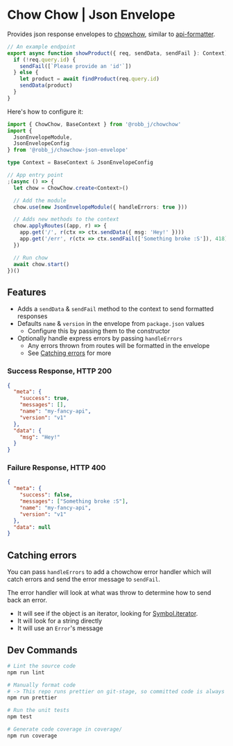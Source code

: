 # Chow Chow | Json Envelope

Provides json response envelopes to [chowchow](https://github.com/robb-j/chowchow),
similar to [api-formatter](https://npmjs.org/package/api-formatter).

```ts
// An example endpoint
export async function showProduct({ req, sendData, sendFail }: Context) {
  if (!req.query.id) {
    sendFail([`Please provide an 'id'`])
  } else {
    let product = await findProduct(req.query.id)
    sendData(product)
  }
}
```

Here's how to configure it:

```ts
import { ChowChow, BaseContext } from '@robb_j/chowchow'
import {
  JsonEnvelopeModule,
  JsonEnvelopeConfig
} from '@robb_j/chowchow-json-envelope'

type Context = BaseContext & JsonEnvelopeConfig

// App entry point
;(async () => {
  let chow = ChowChow.create<Context>()

  // Add the module
  chow.use(new JsonEnvelopeModule({ handleErrors: true }))

  // Adds new methods to the context
  chow.applyRoutes((app, r) => {
    app.get('/', r(ctx => ctx.sendData({ msg: 'Hey!' })))
    app.get('/err', r(ctx => ctx.sendFail(['Something broke :S']), 418))
  })

  // Run chow
  await chow.start()
})()
```

## Features

- Adds a `sendData` & `sendFail` method to the context to send formatted responses
- Defaults `name` & `version` in the envelope from `package.json` values
  - Configure this by passing them to the constructor
- Optionally handle express errors by passing `handleErrors`
  - Any errors thrown from routes will be formatted in the envelope
  - See [Catching errors](#catching-errors) for more

### Success Response, HTTP 200

```json
{
  "meta": {
    "success": true,
    "messages": [],
    "name": "my-fancy-api",
    "version": "v1"
  },
  "data": {
    "msg": "Hey!"
  }
}
```

### Failure Response, HTTP 400

```json
{
  "meta": {
    "success": false,
    "messages": ["Something broke :S"],
    "name": "my-fancy-api",
    "version": "v1"
  },
  "data": null
}
```

## Catching errors

You can pass `handleErrors` to add a chowchow error handler which will catch errors
and send the error message to `sendFail`.

The error handler will look at what was throw to determine how to send back an error.

- It will see if the object is an iterator, looking for [Symbol.iterator](https://developer.mozilla.org/en-US/docs/Web/JavaScript/Reference/Global_Objects/Symbol/iterator).
- It will look for a string directly
- It will use an `Error`'s message

## Dev Commands

```bash
# Lint the source code
npm run lint

# Manually format code
# -> This repo runs prettier on git-stage, so committed code is always formatted
npm run prettier

# Run the unit tests
npm test

# Generate code coverage in coverage/
npm run coverage
```

